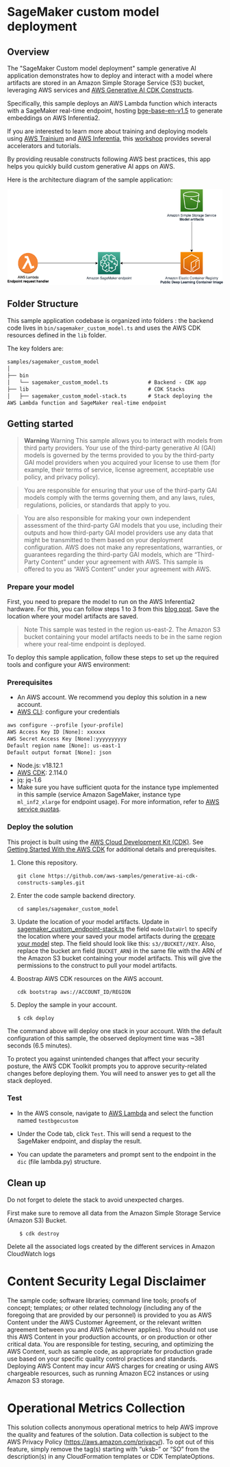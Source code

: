 # SageMaker custom model deployment

## Overview

The "SageMaker Custom model deployment" sample generative AI application demonstrates how to deploy and interact with a model where artifacts are stored in an Amazon Simple Storage Service (S3) bucket, leveraging AWS services and [AWS Generative AI CDK Constructs](https://github.com/awslabs/generative-ai-cdk-constructs).

Specifically, this sample deploys an AWS Lambda function which interacts with a SageMaker real-time endpoint, hosting [bge-base-en-v1.5](https://huggingface.co/BAAI/bge-base-en-v1.5) to generate embeddings on AWS Inferentia2. 

If you are interested to learn more about training and deploying models using [AWS Trainium](https://aws.amazon.com/machine-learning/trainium/) and [AWS Inferentia](https://aws.amazon.com/machine-learning/inferentia/), this [workshop](https://github.com/aws-samples/ml-specialized-hardware/tree/main) provides several accelerators and tutorials.

By providing reusable constructs following AWS best practices, this app helps you quickly build custom generative AI apps on AWS.

Here is the architecture diagram of the sample application:

![Architecture Diagram](./doc/images/architecture.png)

## Folder Structure

This sample application codebase is organized into folders : the backend code lives in ```bin/sagemaker_custom_model.ts``` and uses the AWS CDK resources defined in the ```lib``` folder.

The key folders are:

```
samples/sagemaker_custom_model
│
├── bin
│   └── sagemaker_custom_model.ts             # Backend - CDK app
├── lib                                       # CDK Stacks
│   ├── sagemaker_custom_model-stack.ts       # Stack deploying the AWS Lambda function and SageMaker real-time endpoint
```

## Getting started

> **Warning**
> Warning This sample allows you to interact with models from third party providers. Your use of the third-party generative AI (GAI) models is governed by the terms provided to you by the third-party GAI model providers when you acquired your license to use them (for example, their terms of service, license agreement, acceptable use policy, and privacy policy).

> You are responsible for ensuring that your use of the third-party GAI models comply with the terms governing them, and any laws, rules, regulations, policies, or standards that apply to you.

> You are also responsible for making your own independent assessment of the third-party GAI models that you use, including their outputs and how third-party GAI model providers use any data that might be transmitted to them based on your deployment configuration. AWS does not make any representations, warranties, or guarantees regarding the third-party GAI models, which are “Third-Party Content” under your agreement with AWS. This sample is offered to you as “AWS Content” under your agreement with AWS.

### Prepare your model

First, you need to prepare the model to run on the AWS Inferentia2 hardware. For this, you can follow steps 1 to 3 from this [blog post](https://www.philschmid.de/inferentia2-embeddings). Save the location where your model artifacts are saved.

> Note
> This sample was tested in the region us-east-2. The Amazon S3 bucket containing your model artifacts needs to be in the same region where your real-time endpoint is deployed.

To deploy this sample application, follow these steps to set up the required tools and configure your AWS environment:

### Prerequisites

- An AWS account. We recommend you deploy this solution in a new account.
- [AWS CLI](https://aws.amazon.com/cli/): configure your credentials

```
aws configure --profile [your-profile] 
AWS Access Key ID [None]: xxxxxx
AWS Secret Access Key [None]:yyyyyyyyyy
Default region name [None]: us-east-1 
Default output format [None]: json
```

- Node.js: v18.12.1
- [AWS CDK](https://github.com/aws/aws-cdk/releases/tag/v2.114.0): 2.114.0
- jq: jq-1.6
- Make sure you have sufficient quota for the instance type implemented in this sample (service Amazon SageMaker, instance type `ml_inf2_xlarge` for endpoint usage). For more information, refer to [AWS service quotas](https://docs.aws.amazon.com/general/latest/gr/aws_service_limits.html).

### Deploy the solution

This project is built using the [AWS Cloud Development Kit (CDK)](https://aws.amazon.com/cdk/). See [Getting Started With the AWS CDK](https://docs.aws.amazon.com/cdk/v2/guide/getting_started.html) for additional details and prerequisites.

1. Clone this repository.
    ```shell
    git clone https://github.com/aws-samples/generative-ai-cdk-constructs-samples.git
    ```

2. Enter the code sample backend directory.
    ```shell
    cd samples/sagemaker_custom_model
    ```

3. Update the location of your model artifacts. Update in [sagemaker_custom_endpoint-stack.ts](./lib/sagemaker_custom_endpoint-stack.ts) the field ```modelDataUrl``` to specify the location where your saved your model artifacts during the [prepare your model](#prepare-your-model) step. The field should look like this: ```s3//BUCKET//KEY```. Also, replace the bucket arn field (```BUCKET_ARN```) in the same file with the ARN of the Amazon S3 bucket containing your model artifacts. This will give the permissions to the construct to pull your model artifacts.

3. Boostrap AWS CDK resources on the AWS account.
    ```shell
    cdk bootstrap aws://ACCOUNT_ID/REGION
    ```

6. Deploy the sample in your account. 
    ```shell
    $ cdk deploy
    ```

The command above will deploy one stack in your account. With the default configuration of this sample, the observed deployment time was ~381 seconds (6.5 minutes).

To protect you against unintended changes that affect your security posture, the AWS CDK Toolkit prompts you to approve security-related changes before deploying them. You will need to answer yes to get all the stack deployed.

### Test

- In the AWS console, navigate to [AWS Lambda](https://us-east-1.console.aws.amazon.com/lambda/home?region=us-east-1#/functions?sb=lastModified&so=DESCENDING) and select the function named ```testbgecustom```

- Under the Code tab, click ```Test```. This will send a request to the SageMaker endpoint, and display the result. 

- You can update the parameters and prompt sent to the endpoint in the ```dic``` (file lambda.py) structure.

## Clean up

Do not forget to delete the stack to avoid unexpected charges.

First make sure to remove all data from the Amazon Simple Storage Service (Amazon S3) Bucket.

```shell
    $ cdk destroy
```

Delete all the associated logs created by the different services in Amazon CloudWatch logs

# Content Security Legal Disclaimer
The sample code; software libraries; command line tools; proofs of concept; templates; or other related technology (including any of the foregoing that are provided by our personnel) is provided to you as AWS Content under the AWS Customer Agreement, or the relevant written agreement between you and AWS (whichever applies). You should not use this AWS Content in your production accounts, or on production or other critical data. You are responsible for testing, securing, and optimizing the AWS Content, such as sample code, as appropriate for production grade use based on your specific quality control practices and standards. Deploying AWS Content may incur AWS charges for creating or using AWS chargeable resources, such as running Amazon EC2 instances or using Amazon S3 storage.

# Operational Metrics Collection
This solution collects anonymous operational metrics to help AWS improve the quality and features of the solution. Data collection is subject to the AWS Privacy Policy (https://aws.amazon.com/privacy/). To opt out of this feature, simply remove the tag(s) starting with “uksb-” or “SO” from the description(s) in any CloudFormation templates or CDK TemplateOptions.
